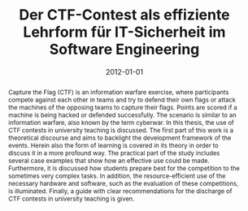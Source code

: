 ---
abstract: Capture the Flag (CTF) is an information warfare exercise, where participants
  compete against each other in teams and try to defend their own flags or attack
  the machines of the opposing teams to capture their flags. Points are scored if
  a machine is being hacked or defended successfully. The scenario is similar to an
  information warfare, also known by the term cyberwar. In this thesis, the use of
  CTF contests in university teaching is discussed. The first part of this work is
  a theoretical discourse and aims to backlight the development framework of the events.
  Herein also the form of learning is covered in its theory in order to discuss it
  in a more profound way. The practical part of the study includes several case examples
  that show how an effective use could be made. Furthermore, it is discussed how students
  prepare best for the competition to the sometimes very complex tasks. In addition,
  the resource-efficient use of the necessary hardware and software, such as the evaluation
  of these competitions, is illuminated. Finally, a guide with clear recommendations
  for the discharge of CTF contests in university teaching is given.
authors:
- Martin Forstner
date: '2012-01-01'
featured: false
links:
- name: Publik
  url: https://publik.tuwien.ac.at/showentry.php?ID=215636&lang=2
publication_types:
- '7'
publishDate: '2012-01-01'
title: Der CTF-Contest als effiziente Lehrform für IT-Sicherheit im Software Engineering
url_pdf: ''
---